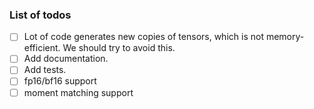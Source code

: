 ### List of todos

- [ ] Lot of code generates new copies of tensors, which is not memory-efficient. We should try to avoid this.  
- [ ] Add documentation.
- [ ] Add tests.
- [ ] fp16/bf16 support
- [ ] moment matching support